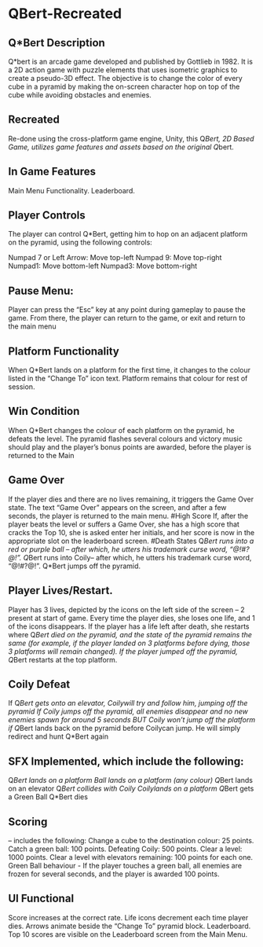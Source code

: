 # QBert-Recreated

## Q*Bert Description
Q*bert is an arcade game developed and published by Gottlieb in 1982. It is a 2D action game with puzzle elements that uses isometric graphics to create a pseudo-3D effect. The objective is to change the color of every cube in a pyramid by making the on-screen character hop on top of the cube while avoiding obstacles and enemies.

## Recreated
Re-done using the cross-platform game engine, Unity, this Q*Bert, 2D Based Game, utilizes game features and assets based on the original Q*bert.

## In Game Features
Main Menu Functionality.
Leaderboard.

## Player Controls

The player can control Q*Bert, getting him to hop on an adjacent platform on the pyramid, using the 
following controls: 

Numpad 7 or Left Arrow: Move top-left 
Numpad 9: Move top-right
Numpad1: Move bottom-left
Numpad3: Move bottom-right

## Pause Menu:
Player can press the “Esc” key at any point during gameplay to pause the game. From there, the player 
can return to the game, or exit and return to the main menu

## Platform Functionality
When Q*Bert lands on a platform for the first time, it changes to the colour listed in the “Change To” icon text. Platform remains that colour for rest of session.

## Win Condition
When Q*Bert changes the colour of each platform on the pyramid, he defeats the level. The pyramid flashes several colours and victory music should play and the player’s bonus points are awarded, before the player is returned to the Main 


## Game Over
If the player dies and there are no lives remaining, it triggers the Game Over state. The text “Game Over” appears on the screen, and after a few seconds, the player is returned to the main menu.
#High Score
If, after the player beats the level or suffers a Game Over, she has a high score that cracks the Top 10, she is asked enter her initials, and her score is now in the appropriate slot on the leaderboard screen.
#Death States 
Q*Bert runs into a red or purple ball – after which, he utters his trademark curse word, “@!#?@!”.
Q*Bert runs into Coily– after which, he utters his trademark curse word, “@!#?@!”.
Q*Bert jumps off the pyramid.

## Player Lives/Restart.
Player has 3 lives, depicted by the icons on the left side of the screen – 2 present at start of game. Every time the player dies, she loses one life, and 1 of the icons disappears. If the player has a life left after death, she restarts where Q*Bert died on the pyramid, and the state of the pyramid remains the same (for example, if the player landed on 3 platforms before dying, those 3 platforms will remain changed). If the player jumped off the pyramid, Q*Bert restarts at the top platform.

## Coily Defeat
If Q*Bert gets onto an elevator, Coilywill try and follow him, jumping off the pyramid
If Coily jumps off the pyramid, all enemies disappear and no new enemies spawn for around 5 seconds BUT Coily won’t jump off the platform if Q*Bert lands back on the pyramid before Coilycan jump. He will simply redirect and hunt Q*Bert again

## SFX Implemented, which include the following:
Q*Bert lands on a platform
Ball lands on a platform (any colour)
Q*Bert lands on an elevator
Q*Bert collides with Coily
Coilylands on a platform
Q*Bert gets a Green Ball
Q*Bert dies

## Scoring 
– includes the following:
Change a cube to the destination colour: 25 points.
Catch a green ball: 100 points.
Defeating Coily: 500 points.
Clear a level: 1000 points.
Clear a level with elevators remaining: 100 points for each one.
Green Ball behaviour - If the player touches a green ball, all enemies are frozen for several seconds, and the player is awarded 100 points.

## UI Functional
Score increases at the correct rate.
Life icons decrement each time player dies.
Arrows animate beside the “Change To” pyramid block.
Leaderboard.
Top 10 scores are visible on the Leaderboard screen from the Main Menu.



